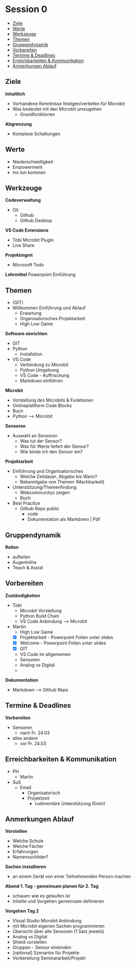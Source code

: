 # Session 0 <!-- omit from toc --> 
- [Ziele](#ziele)
- [Werte](#werte)
- [Werkzeuge](#werkzeuge)
- [Themen](#themen)
- [Gruppendynamik](#gruppendynamik)
- [Vorbereiten](#vorbereiten)
- [Termine \& Deadlines](#termine--deadlines)
- [Erreichbarkeiten \& Kommunikation](#erreichbarkeiten--kommunikation)
- [Anmerkungen Ablauf](#anmerkungen-ablauf)


## Ziele 

**Inhaltlich**
-	Vorhandene Kenntnisse festigen/vertiefen für Microbit
-	Was bedeutet mit den Microbit umzugehen
    -  Grundfunktionen 

**Abgrenzung**

-	Komplexe Schaltungen

## Werte
- Niederschwelligkeit
- Empowerment
- Ins tun kommen




## Werkzeuge
 **Codeverwaltung**
- Git
  - Github
  - Github Desktop

**VS Code Extensions**
- Tobi Microbit Plugin
- Live Share 

**Projektmgmt**
- Microsoft Todo

**Lehrmittel**
	Powerpoint
		Einführung

## Themen
-	(GIT)
- Willkommen Einführung und Ablauf
  - Erwartung 
  - Organisatorisches Projektarbeit
  - High Low Game 


**Software einrichten**
  - GIT
  - Python
    - Installation
  - VS Code
    - Verbindung zu Microbit
    - Python Umgebung
    - VS Code - Auffrischung
    - Markdown einführen
  
**Microbit**
  - Vorstellung des Microbits & Funktionen
  - Onlineplattform Code Blocks
  - Buch
  - Python --> Microbit

**Sensoren**
  - Auswahl an Sensoren
    - Was tut der Sensor?
    - Was für Werte liefert der Sensor?
    - Wie binde ich den Sensor ein?
  
**Projektarbeit**
- Einführung und Organisatorisches
  - Welche Zeitdauer, Abgabe bis Wann?
  - Bekanntgabe von Themen (Machbarkeit)
- Unterstützung/Themenfindung 
  - Webcommunitys zeigen
  - Buch
- Best Practice
  - Github Repo public
    - code
    - Dokumentation als Markdown | Pdf

## Gruppendynamik

**Rollen**
- aufteilen
- Augenhöhe
- Teach & Assist

## Vorbereiten
  **Zuständigkeiten**
  - Tobi
    - Microbit Vorstellung
    - Python Build Chain
    - VS Code Anbindung --> Microbit
  - Martin
    - High Low Game
    - [x] Projektarbeit - Powerpoint Folien unter slides
    - [x] Welcome - Powerpoint Folien unter slides
    - [x] GIT
    - VS Code im allgemeinen 
    - Sensoren
    - Analog vs Digital
    - 

**Dokumentation**
- Markdown --> Github Repo

## Termine & Deadlines

**Vorbereiten**
- Sensoren
  - nach Fr. 24.03
- alles andere
  - vor Fr. 24.03

## Erreichbarkeiten & Kommunikation 

- PH 
  - Martin
- SuS
  - Email
    - Organisatorisch
    - Projektzeit
      - rudimentäre Unterstützung (5min)

## Anmerkungen Ablauf

**Vorstellen** 
- Welche Schule
- Welche Fächer
- Erfahrungen
- Namensschilder? 

**Sachen installieren**
- an einem Gerät von einer Teilnehmenden Person machen

**Abend 1. Tag - gemeinsam planen für 2. Tag**
- schauen wie es gelaufen ist
- Inhalte und Vorgehen gemeinsam definieren 

**Vorgehen Tag 2**
- Visual Studio Microbit Anbindung 
- mit Microbit eigenen Sachen programmieren
- Übersicht über alle Sensoren (1 Satz jeweils)
- Analog vs Digital
- Shield vorstellen
- Gruppen - Sensor einbinden
- [optional] Szenarios für Projekte
- Vorbereitung Seminararbeit/Projekt